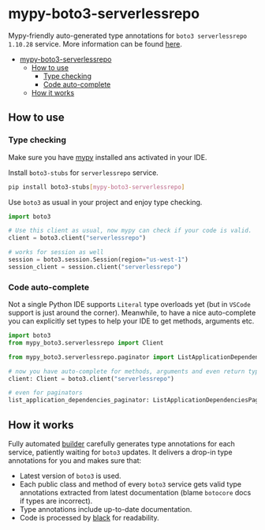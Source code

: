 # mypy-boto3-serverlessrepo

Mypy-friendly auto-generated type annotations for `boto3 serverlessrepo 1.10.28` service.
More information can be found [here](https://github.com/vemel/mypy_boto3).

- [mypy-boto3-serverlessrepo](#mypy-boto3-serverlessrepo)
  - [How to use](#how-to-use)
    - [Type checking](#type-checking)
    - [Code auto-complete](#code-auto-complete)
  - [How it works](#how-it-works)

## How to use

### Type checking

Make sure you have [mypy](https://github.com/python/mypy) installed ans activated in your IDE.

Install `boto3-stubs` for `serverlessrepo` service.

```bash
pip install boto3-stubs[mypy-boto3-serverlessrepo]
```

Use `boto3` as usual in your project and enjoy type checking.

```python
import boto3

# Use this client as usual, now mypy can check if your code is valid.
client = boto3.client("serverlessrepo")

# works for session as well
session = boto3.session.Session(region="us-west-1")
session_client = session.client("serverlessrepo")

```

### Code auto-complete

Not a single Python IDE supports `Literal` type overloads yet (but in `VSCode` support is just around the corner).
Meanwhile, to have a nice auto-complete you can explicitly set types to help your IDE to get methods, arguments etc.

```python
import boto3
from mypy_boto3.serverlessrepo import Client

from mypy_boto3.serverlessrepo.paginator import ListApplicationDependenciesPaginator

# now you have auto-complete for methods, arguments and even return types
client: Client = boto3.client("serverlessrepo")

# even for paginators
list_application_dependencies_paginator: ListApplicationDependenciesPaginator = client.get_paginator("list_application_dependencies")
```

## How it works

Fully automated [builder](https://github.com/vemel/mypy_boto3) carefully generates
type annotations for each service, patiently waiting for `boto3` updates. It delivers
a drop-in type annotations for you and makes sure that:

- Latest version of `boto3` is used.
- Each public class and method of every `boto3` service gets valid type annotations
  extracted from latest documentation (blame `botocore` docs if types are incorrect).
- Type annotations include up-to-date documentation.
- Code is processed by [black](https://github.com/psf/black) for readability.